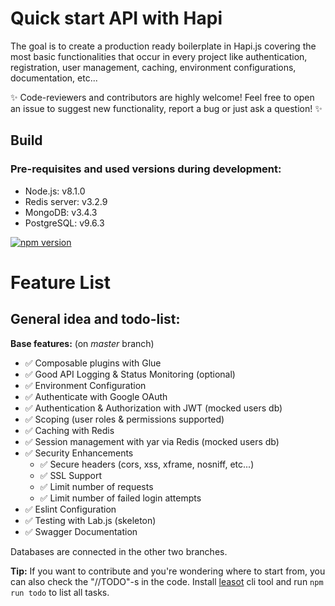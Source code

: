 Quick start API with Hapi
===

The goal is to create a production ready boilerplate in Hapi.js covering the most basic functionalities that occur in every project like authentication, registration, user management, caching, environment configurations, documentation, etc... 

:sparkles: Code-reviewers and contributors are highly welcome! Feel free to open an issue to suggest new functionality, report a bug or just ask a question! :sparkles: 

## Build

### Pre-requisites and used versions during development:
- Node.js: v8.1.0
- Redis server: v3.2.9
- MongoDB: v3.4.3
- PostgreSQL: v9.6.3

[![npm version](https://badge.fury.io/js/npm.svg)](https://badge.fury.io/js/npm)


Feature List
===

## General idea and todo-list:

**Base features:** (on *master* branch)
* :white_check_mark: Composable plugins with Glue
* :white_check_mark: Good API Logging & Status Monitoring (optional)
* :white_check_mark: Environment Configuration
* :white_check_mark: Authenticate with Google OAuth
* :white_check_mark: Authentication & Authorization with JWT (mocked users db)
* :white_check_mark: Scoping (user roles & permissions supported)
* :white_check_mark: Caching with Redis
* :white_check_mark: Session management with yar via Redis (mocked users db)
* :white_check_mark: Security Enhancements
  - :white_check_mark: Secure headers (cors, xss, xframe, nosniff, etc...)
  - :white_check_mark: SSL Support
  - :white_check_mark: Limit number of requests
  - :white_check_mark: Limit number of failed login attempts
* :white_check_mark: Eslint Configuration
* :white_check_mark: Testing with Lab.js (skeleton)
* :white_check_mark: Swagger Documentation

Databases are connected in the other two branches.

**Tip:** If you want to contribute and you're wondering where to start from, you can also check the "//TODO"-s in the code. Install [leasot](https://github.com/pgilad/leasot) cli tool and run `npm run todo` to list all tasks.
